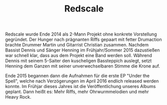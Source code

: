 ﻿---
layout: band
title: Redscale


website: http://www.redscale-berlin.de
style: Heavy Rock / Stoner  
logo: redscale_logo.jpg
picture: redscale_band.jpg
year: 2017
day: sunday
stagetime: Sonntag, 09. Juli 2017, 19:00 Uhr
youtube: TXmS0v6c-MU
soudcloud: users/212668588
bandcamp: 2677821645
---
Redscale wurde Ende 2014 als 2-Mann Projekt ohne konkrete Vorstellung gegründet. Der Hunger nach prägnanten Riffs gepaart mit fetter Drumaction brachte Drummer Martin und Gitarrist Christian zusammen. Nachdem Bassist Dennis und Sänger Henning im Frühjahr/Sommer 2015 dazustießen war schnell klar, dass aus dem Projekt eine Band werden soll. Während Dennis mit seinem 5-Saiter den kuscheligen Bassteppich auslegt, setzt Henning dem Ganzen mit seiner unverwechselbaren Stimme die Krone auf.


Ende 2015 begannen dann die Aufnahmen für die erste EP "Under the Spell", welche nach Verzögerungen im April 2016 endlich released werden konnte. Im Frühjar dieses Jahres ist die Veröffentlichung unseres Albums geplant. Dann heißt es: Mehr Riffs, mehr Ohrwurmmelodien und mehr Heavy Rock.
